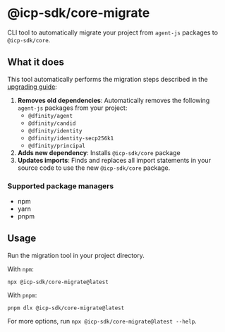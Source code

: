 # @icp-sdk/core-migrate

CLI tool to automatically migrate your project from `agent-js` packages to `@icp-sdk/core`.

## What it does

This tool automatically performs the migration steps described in the [upgrading guide](https://js.icp.build/core/latest/upgrading):

1. **Removes old dependencies**: Automatically removes the following `agent-js` packages from your project:
   - `@dfinity/agent`
   - `@dfinity/candid`
   - `@dfinity/identity`
   - `@dfinity/identity-secp256k1`
   - `@dfinity/principal`
2. **Adds new dependency**: Installs `@icp-sdk/core` package
3. **Updates imports**: Finds and replaces all import statements in your source code to use the new `@icp-sdk/core` package.

### Supported package managers

- npm
- yarn
- pnpm

## Usage

Run the migration tool in your project directory.

With `npm`:

```shell
npx @icp-sdk/core-migrate@latest
```

With `pnpm`:

```shell
pnpm dlx @icp-sdk/core-migrate@latest
```

For more options, run `npx @icp-sdk/core-migrate@latest --help`.
